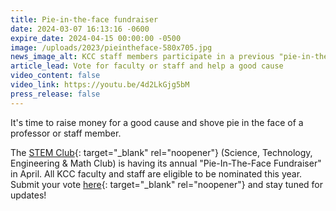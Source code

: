 ```yaml
---
title: Pie-in-the-face fundraiser
date: 2024-03-07 16:13:16 -0600
expire_date: 2024-04-15 00:00:00 -0500
image: /uploads/2023/pieintheface-580x705.jpg
news_image_alt: KCC staff members participate in a previous "pie-in-the-face" fundraiser
article_lead: Vote for faculty or staff and help a good cause
video_content: false
video_link: https://youtu.be/4d2LkGjg5bM
press_release: false
---
```

It's time to raise money for a good cause and shove pie in the face of a professor or staff member.

The&nbsp;[STEM Club](https://www.kcc.edu/student-resources/clubs/#stem-club){: target="_blank" rel="noopener"}&nbsp;(Science, Technology, Engineering & Math Club) is having its annual "Pie-In-The-Face Fundraiser" in April. All KCC faculty and staff are eligible to be nominated this year. Submit your vote [here](https://docs.google.com/forms/d/1O5ieCQdn3beP7fHpfUKqbNJJqPpIAirvM2QivnM__h0/viewform?edit_requested=true "Pie in the Face survey"){: target="_blank" rel="noopener"} and stay tuned for updates!
